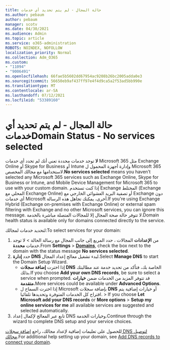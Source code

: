 ```yaml
---
title: حالة المجال - لم يتم تحديد أي خدمات
ms.author: pebaum
author: pebaum
manager: scotv
ms.date: 04/30/2021
ms.audience: Admin
ms.topic: article
ms.service: o365-administration
ROBOTS: NOINDEX, NOFOLLOW
localization_priority: Normal
ms.collection: Adm_O365
ms.custom:
- "11094"
- "9006491"
ms.openlocfilehash: 66fae5b5602dd67954ac9208b26bc2005adda0e3
ms.sourcegitcommit: 56650eb9af437ff97e4f4d9ca5a2f53ad5bb990e
ms.translationtype: MT
ms.contentlocale: ar-SA
ms.lasthandoff: 07/12/2021
ms.locfileid: "53389160"
---
```

# <a name="domain-status---no-services-selected"></a><span data-ttu-id="7ec49-102">حالة المجال - لم يتم تحديد أي خدمات</span><span class="sxs-lookup"><span data-stu-id="7ec49-102">Domain Status - No services selected</span></span>

<span data-ttu-id="7ec49-103">**لا** توجد خدمات محددة تعني أنك لم تحدد أي خدمات Microsoft 365 مثل Exchange Online أو Skype for Business أو Intune وإدارة أجهزة المحمول ل Microsoft 365 لاستخدامها مع مجالك المخصص.</span><span class="sxs-lookup"><span data-stu-id="7ec49-103">**No services selected** means you haven’t selected any Microsoft 365 services such as Exchange Online, Skype for Business or Intune, and Mobile Device Management for Microsoft 365 to use with your custom domain.</span></span> <span data-ttu-id="7ec49-104">إذا كنت تستخدم Exchange المختلط (Exchange المحلي مع Exchange Online) أو تصفية البريد العشوائي الخارجي مع Exchange دون أي خدمات Microsoft أخرى، يمكنك تجاهل هذه الرسالة.</span><span class="sxs-lookup"><span data-stu-id="7ec49-104">If you're using Exchange Hybrid (Exchange on-premises with Exchange Online) or external spam filtering with Exchange and no other Microsoft services, you can ignore this message.</span></span> <span data-ttu-id="7ec49-105">لا تتوفر حالة صحة المجال إلا للمجالات المتصلة مباشرة بالخدمة.</span><span class="sxs-lookup"><span data-stu-id="7ec49-105">Domain health status is available only for domains connected directly to the service.</span></span>

<span data-ttu-id="7ec49-106">لتحديد خدمات لمجالك:</span><span class="sxs-lookup"><span data-stu-id="7ec49-106">To select services for your domain:</span></span>

1. <span data-ttu-id="7ec49-107">من **الإعدادات** المجالات ، حدد المربع إلى جانب المجال مع رسالة الحالة  >  [](https://admin.microsoft.com/Adminportal/Home)لا توجد خدمات **محددة**.</span><span class="sxs-lookup"><span data-stu-id="7ec49-107">From **Settings** > [**Domains**](https://admin.microsoft.com/Adminportal/Home), check the box next to the domain with the status message **No services selected**.</span></span>
1. <span data-ttu-id="7ec49-108">حدد **إدارة DNS** لبدء تشغيل معالج إعداد المجال.</span><span class="sxs-lookup"><span data-stu-id="7ec49-108">Select **Manage DNS** to start the Domain Setup Wizard.</span></span>
    - <span data-ttu-id="7ec49-109">إذا اخترت **إضافة سجلات DNS** الخاصة بك، فتأكد من تحديد خدمة عند مطالبتك بذلك.</span><span class="sxs-lookup"><span data-stu-id="7ec49-109">If you choose **Add your own DNS records**, be sure to select a service when prompted.</span></span> <span data-ttu-id="7ec49-110">قد تتوفر المزيد من الخدمات ضمن **خيارات متقدمة.**</span><span class="sxs-lookup"><span data-stu-id="7ec49-110">More services could be available under **Advanced Options**.</span></span>
    - <span data-ttu-id="7ec49-111">إذا اخترت السماح ل Microsoft بإضافة سجلات **DNS** أو خيارات إضافية يتم اقتراح كل الخدمات المتوفرة وتحديدها تلقائيا.  >  </span><span class="sxs-lookup"><span data-stu-id="7ec49-111">If you choose **Let Microsoft add your DNS records** or **More options** > **Setup my online services for me** all available services are suggested and selected automatically.</span></span>
1. <span data-ttu-id="7ec49-112">تابع عبر المعالج لإكمال إعداد DNS وخيارات الخدمة.</span><span class="sxs-lookup"><span data-stu-id="7ec49-112">Continue through the wizard to complete DNS setup and your service choices.</span></span>
 
<span data-ttu-id="7ec49-113">للحصول على تعليمات إضافية لإعداد مجالك، راجع [إضافة سجلات DNS لتوصيل مجالك](/microsoft-365/admin/get-help-with-domains/create-dns-records-at-any-dns-hosting-provider).</span><span class="sxs-lookup"><span data-stu-id="7ec49-113">For additional help setting up your domain, see [Add DNS records to connect your domain](/microsoft-365/admin/get-help-with-domains/create-dns-records-at-any-dns-hosting-provider).</span></span>

